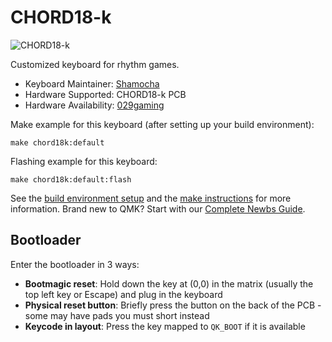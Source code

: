 # CHORD18-k

![CHORD18-k](https://imgur.com/a/7qvuBDv)

Customized keyboard for rhythm games.

* Keyboard Maintainer: [Shamocha](https://github.com/Shamocha)
* Hardware Supported: CHORD18-k PCB
* Hardware Availability: [029gaming](https://029gaming.com/products/chord18-k/)

Make example for this keyboard (after setting up your build environment):

    make chord18k:default

Flashing example for this keyboard:

    make chord18k:default:flash

See the [build environment setup](https://docs.qmk.fm/#/getting_started_build_tools) and the [make instructions](https://docs.qmk.fm/#/getting_started_make_guide) for more information. Brand new to QMK? Start with our [Complete Newbs Guide](https://docs.qmk.fm/#/newbs).

## Bootloader

Enter the bootloader in 3 ways:

* **Bootmagic reset**: Hold down the key at (0,0) in the matrix (usually the top left key or Escape) and plug in the keyboard
* **Physical reset button**: Briefly press the button on the back of the PCB - some may have pads you must short instead
* **Keycode in layout**: Press the key mapped to `QK_BOOT` if it is available
